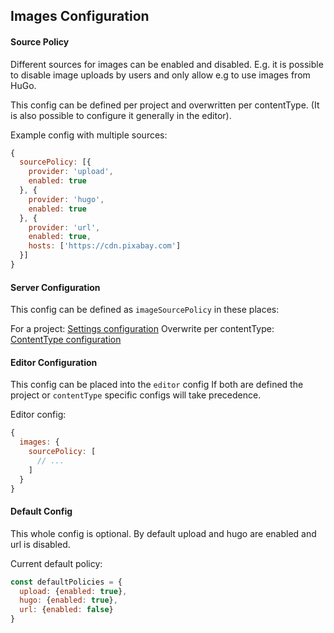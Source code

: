 ## Images Configuration

#### Source Policy

Different sources for images can be enabled and disabled. E.g. it is possible to disable image uploads by users and only allow e.g to use images from HuGo.

This config can be defined per project and overwritten per contentType.
(It is also possible to configure it generally in the editor).

Example config with multiple sources:
```js
{
  sourcePolicy: [{
    provider: 'upload',
    enabled: true
  }, {
    provider: 'hugo',
    enabled: true
  }, {
    provider: 'url',
    enabled: true,
    hosts: ['https://cdn.pixabay.com']
  }]
}
```


#### Server Configuration

This config can be defined as `imageSourcePolicy` in these places:

For a project: [Settings configuration](../project-config/README.md)
Overwrite per contentType: [ContentType configuration](../project-config/content_types.md)


#### Editor Configuration

This config can be placed into the `editor` config
If both are defined the project or `contentType` specific configs will take precedence.

Editor config:
```js
{
  images: {
    sourcePolicy: [
      // ...
    ]
  }
}
```

#### Default Config

This whole config is optional. By default upload and hugo are enabled and url is disabled.

Current default policy:
```js
const defaultPolicies = {
  upload: {enabled: true},
  hugo: {enabled: true},
  url: {enabled: false}
}
```
